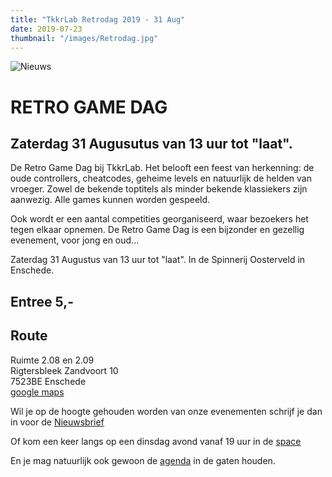 ```yaml
---
title: "TkkrLab Retrodag 2019 - 31 Aug"
date: 2019-07-23
thumbnail: "/images/Retrodag.jpg"
---
```

![Nieuws](/images/Retrodag.jpg "nieuws")

# RETRO GAME DAG 

## Zaterdag 31 Augusutus van 13 uur tot "laat".


De Retro Game Dag bij TkkrLab. Het belooft een feest van herkenning: de oude controllers, cheatcodes, geheime levels en natuurlijk de helden van vroeger. Zowel de bekende toptitels als minder bekende klassiekers zijn aanwezig. Alle games kunnen worden gespeeld.  

Ook wordt er een aantal competities georganiseerd, waar bezoekers het tegen elkaar opnemen. De Retro Game Dag is een bijzonder en gezellig evenement, voor jong en oud...  

Zaterdag 31 Augustus van 13 uur tot "laat". In de Spinnerij Oosterveld in Enschede.  

## Entree 5,-  
## Route  
Ruimte 2.08 en 2.09  
Rigtersbleek Zandvoort 10  
7523BE Enschede  
[google maps](https://goo.gl/maps/kkTamE2xKZezZpNy6)    

Wil je op de hoogte gehouden worden van onze evenementen schrijf je dan in voor de [Nieuwsbrief](https://us5.list-manage.com/subscribe?u=1b388ae9c2f102d5dfe256664&id=6e66555d39)  

Of kom een keer langs op een dinsdag avond vanaf 19 uur in de [space](https://tkkrlab.nl/space/)  

En je mag natuurlijk ook gewoon de [agenda](https://www.tkkrlab.space/agenda/) in de gaten houden.  
